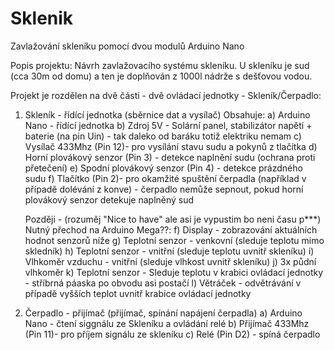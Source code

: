 # Sklenik
Zavlažování skleníku pomocí dvou modulů Arduino Nano

Popis projektu:
Návrh zavlažovacího systému skleníku.
U skleníku je sud (cca 30m od domu) a ten je doplňován z 1000l nádrže s dešťovou vodou.


Projekt je rozdělen na dvě části - dvě ovládací jednotky - Skleník/Čerpadlo:
1) Skleník - řídící jednotka (sběrnice dat a vysílač)
Obsahuje:
a) Arduino Nano - řídící jednotka
b) Zdroj 5V - Solární panel, stabilizátor napětí + baterie (na pin Uin) - tak daleko od baráku totiž elektriku nemam
c) Vysílač 433Mhz (Pin 12)- pro vysílání stavu sudu a pokynů z tlačítka
d) Horní plovákový senzor (Pin 3) - detekce naplnění sudu (ochrana proti přetečení)
e) Spodní plovákový senzor (Pin 4) - detekce prázdného sudu
f) Tlačítko (Pin 2)- pro okamžité spuštění čerpadla (například v případě dolévání z konve) - čerpadlo nemůže sepnout, pokud horní plovákový senzor detekuje naplněný sud
    
   Později - (rozuměj "Nice to have" ale asi je vypustim bo neni času p***) Nutný přechod na Arduino Mega??:
    f) Display - zobrazování aktuálních hodnot senzorů níže
    g) Teplotní senzor - venkovní (sleduje teplotu mimo skledník)
    h) Teplotní senzor - vnitřní (sleduje teplotu uvnitř skleníku)
    i) Vlhkoměr vzduchu - vnitřní (sleduje vlhkost uvnitř skleníku)
    j) 3x půdní vlhkoměr
    k) Teplotní senzor - Sleduje teplotu v krabici ovládací jednotky - stříbrná páaska po obvodu asi postačí
    l) Větráček - odvětrávání v případě vyšších teplot uvnitř krabice ovládací jednotky
    
2) Čerpadlo - přijímač (přijímač, spínání napájení čerpadla)
  a) Arduino Nano - čtení siggnálu ze Skleníku a ovládání relé 
  b) Přijímač 433Mhz (Pin 11)- pro příjem signálu ze skleníku
  c) Relé (Pin D2) - spíná čerpadlo
  

